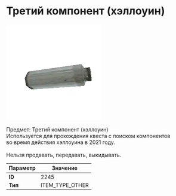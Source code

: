 # Третий компонент (хэллоуин)

![Item Image](../img/2245.webp?raw=true)

Предмет: Третий компонент (хэллоуин)<br>Используется для прохождения квеста с поиском компонентов <br>во время действия хэллоуина в 2021 году.<br><br>Нельзя продавать, передавать, выкидывать.


| Параметр | Значение |
|----------|----------|
| **ID** | 2245 |
| **Тип** | ITEM_TYPE_OTHER |

